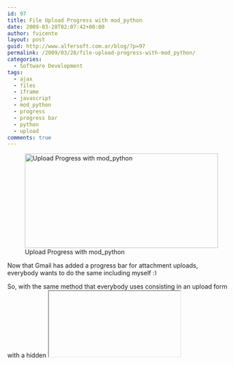 ```yaml
---
id: 97
title: File Upload Progress with mod_python
date: 2009-03-28T02:07:42+00:00
author: fvicente
layout: post
guid: http://www.alfersoft.com.ar/blog/?p=97
permalink: /2009/03/28/file-upload-progress-with-mod_python/
categories:
  - Software Development
tags:
  - ajax
  - files
  - iframe
  - javascript
  - mod_python
  - progress
  - progress bar
  - python
  - upload
comments: true
---
```

<figure style="width: 441px" class="wp-caption alignnone"><img title="Upload Progress with mod_python" src="http://www.alfersoft.com.ar/files/uprogress.jpg" alt="Upload Progress with mod_python" width="441" height="216" /><figcaption class="wp-caption-text">Upload Progress with mod_python</figcaption></figure> 

Now that Gmail has added a progress bar for attachment uploads, everybody wants to do the same including myself <img src="http://www.alfersoft.com.ar/blog/wp-includes/images/smilies/simple-smile.png" alt=":)" class="wp-smiley" style="height: 1em; max-height: 1em;" />
  
So, with the same method that everybody uses consisting in an upload form with a hidden <iframe> as target, and then a periodic Ajax request to update the progress, I made a simple implementation using mod_python on the server side&#8230; This is a veeery simple example, like everything that you do with Python.
  
Additionally I&#8217;ve added an upload size limit control based in examples that can be found in the mod_python forum site. Use the source Luke!

See <a title="Upload Progress Demo" href="http://www.alfersoft.com.ar/uprogress/" target="_blank">LIVE DEMO!</a>

<!--more-->

## Libraries that I used for this example

The fancy JavaScript progress bar is from <a title="Bramus!" href="http://www.bram.us/" target="_blank">Bramus</a>, I just changed the default options, renamed the main script file to progressbar.js and the images just because I like everything in lower case. See the copyright inside the file or visit the site for more information.

<a title="Prototype.js" href="http://www.prototypejs.org/" target="_blank">Prototype.js</a>: this well known library to avoid cross-browser compatibility issues, is small and practical. I use it in almost all my web projects. Also Bramus requires this library. If you don&#8217;t like it for some reason you will need to replace many many many functions like $() which is an improved getElementById(), or the Hash class that I use to track in-progress uploads, JSON encoding, etc. etc. You don&#8217;t want to remove it, seriously.

<a title="simplejson" href="http://code.google.com/p/simplejson/" target="_blank">simplejson</a>: A python library to encode/decode JSON objects. I use this one for the messaging between the server and the page. In my opinion JSON is more efficient than XML because it generates more compact and still human-readable outputs. But you can use XML or any other method by modifying the example as you like.

## Download example

Start by downloading the <a title="Source code for uprogress example" href="http://www.alfersoft.com.ar/files/uprogress.zip" target="_blank">source code for this example</a>. I decided to release the code under BSD license, so you can use it for whatever you want.

The source is organized like the following illustration:<figure style="width: 372px" class="wp-caption alignnone">

<img title="Upload Progress source directory structure" src="http://www.alfersoft.com.ar/files/uprogress_src.jpg" alt="Upload Progress source directory structure" width="372" height="360" /><figcaption class="wp-caption-text">Upload Progress source directory structure</figcaption></figure> 

/src/img: contains images for JavaScript Bramus progress bar

/src/js: contains JavaScript libraries Prototype.js and Bramus progress bar that I renamed to progressbar.js

/src/temp: directory where the uploaded files will be stored. IMPORTANT: in unix like environments the group and permission of this folder must be configured properly in order to Apache to have write access on it.

/src/\_upload\_limit.py: mod_python fixup handler that controls the file upload size limit, verifies if the file already exist in the server, stores file size and location information on the session and does the actual file upload after all the verifications.

/src/index.py: The main python publisher handler. Exposed URLs are the main / &#8220;index&#8221; page that loads the test.html and /get\_upload\_progress function that returns the current % progress of the files being uploaded.

/src/test.html: HTML page that contains all the JavaScript code used to create the upload forms, post the files, track the progress via Ajax, update the progress bar status, etc&#8230; This file is parsed by index.py as a PSP but does not contains any embedded python code currently.

/lib/simplejson: simplejson python library to encode / decode JSON messages.

## Configuring Apache

I&#8217;m assuming that you already have mod_python installed on your Apache. Take a look to the sample configuration:

<pre>Alias / "/Users/fvicente/workspace/uprogress/src/"
&lt;Directory "/Users/fvicente/workspace/uprogress/src/"&gt;
    SetHandler python-program
    PythonHandler mod_python.publisher
    PythonDebug On
    PythonFixupHandler _upload_limit
    &lt;Files ~ "\.(gif|jpg|png|ico|js|css)$"&gt;
        SetHandler default-handler
    &lt;/Files&gt;
    Order allow,deny
    Allow from all
&lt;/Directory&gt;</pre>

mod\_python manual has a lot of information about the configuration options, so I&#8217;m not going to describe this in too much depth, just remark that I&#8217;m using the very useful mod\_python publisher, and more &#8220;unusual&#8221; option PythonFixupHandler pointing to the \_upload\_limit.py file.

## Interesting parts of the code

\_upload\_limit.py

The fixuphandler function contained in this file does the checking for the size limit of the file being uploaded by reading the http header Content-Length sent by the browser allowing you to reject an upload even before starting the actual transfer&#8230; very clever!. I found \_upload\_limit.py <a title="mod_python forum example" href="http://www.modpython.org/pipermail/mod_python/2007-February/023158.html" target="_blank">example in the mod_python forum</a>, and used it as a based adding the specific code for the upload progress handling. \_upload\_limit.py also stores the file size and name in the current session to be used later by the get\_upload\_progress function defined in index.py. Note that every time that the Session is used it will be accessed with the option lock=False thus using the session.lock() and session.unlock() methods manually when necessary, if you don&#8217;t do this that way all the parallel requests will be held until the upload finishes making impossible to monitor the progress via parallel Ajax request.

index.py

The exposed function get\_upload\_progress calculates the current upload percent by making a file-stat to see how much of the file has been stored so far. It is requested by the page test.html via Ajax in intervals of one seconds while the file is being uploaded. The expected parameter is a dictionary where the keys are &#8220;upload slots&#8221; that the JavaScript generates and understand, and the values are the name of the files to get the upload percent.

test.html

This one is 90% JavaScript code. But is not so bad, only 100 lines of code. In a very brief description you will see 4 functions:

addUploadSlot(): creates an HTML code dynamically with an &#8220;upload slot&#8221; which is a form with the file to upload, the hidden <iframe> that is the form target, the progress bar control, and the &#8220;Upload&#8221; button. It uses a global counter called slotCnt to give a unique id to each slot. This id will be the &#8220;key&#8221; in the get\_upload\_progress dictionary (see index.py description).

sendFile(slot): shows the progress bar for given slot, adds the file into a global Hash() table called &#8220;uploading&#8221;, starts the periodic Ajax progress monitor (I used JavaScript function setInterval() to do the periodic Ajax) and sends the form to the server. Finally it will disable the controls for that slot and add a new slot dynamically for other uploads.

updateProgressBars(): This is the function called by setInterval() while the files are uploading that does the actual Ajax.Request to /get\_upload\_progress in order to get the % progress for each file. The parameter sent with the request is a dictionary where the keys are the slots Id&#8217;s and the values the file names stored in the hash table.

uploadDone(slot): Will be called by the <iframe> when the upload finishes (successfully or not). Here I remove the file from the hash and stop the interval if no longer necessary.

## Final comments

Remember that this is just an example and may contain errors. Use it at your own risk, I&#8217;m not responsable of any possible damage or data lost, blah, blah, etc. etc. etc.

The code is poorly commented, but at least is well formatted :D. I recommend you to read it, it is very short and you may find interesting chunks.

Enjoy it!
